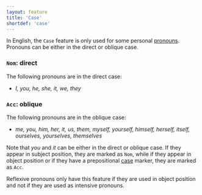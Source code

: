```yaml
---
layout: feature
title: 'Case'
shortdef: 'case'
---
```


In English, the `Case` feature is only used for some personal [pronouns](en-pos/PRON). Pronouns can be either in the direct or oblique case.
 
### <a name="Nom">`Nom`</a>: direct

The following pronouns are in the direct case:

* _I, you, he, she, it, we, they_
  

### <a name="Acc">`Acc`</a>: oblique

The following pronouns are in the oblique case:

* _me, you, him, her, it, us, them, myself, yourself, himself, herself, itself, ourselves, yourselves, themselves_

Note that _you_ and _it_ can be either in the direct or oblique case. If they appear in subject 
position, they are marked as `Nom`, while if they appear in object position or if they have a prepositional
[case](en-dep/case) marker, they are marked as `Acc`. 

Reflexive pronouns only have this feature if they are used in object position and not if they are used as intensive pronouns.



 
 
<!-- Interlanguage links updated Čt lis 12 09:43:00 CET 2020 -->
